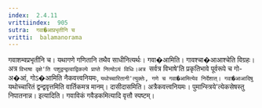 ```yaml
---
index:  2.4.11
vrittiindex:  905
sutra:  गवा�आप्रभृतीनि च
vritti:  balamanorama 
---
```


गवाशम्वप्रभृतीनि च। यथागणे गणितानि तथैव साधीनित्यर्थः। गवा�आमिति। गावश्चा�आआश्चेति विग्रहः। अत्र `विभाषा वृक्षे'ति पशुद्वन्द्वत्वाद्विकल्पे प्राप्ते नित्योऽयं विधिः।अत्र `सर्वत्र विभाषे'ति प्रकृतिभावे पूर्वरूपे च गो-अ�आं, गोऽ�आमिति नैकवत्त्वनियमः, `यथोच्चारितानी'त्युक्तेः, गणे च गवा�आमित्येव निर्देशात्। गवा�आआदिषु `यथोच्चारितं द्वन्द्ववृत्तमिति वार्तिकमत्र मानम्। दासीदासमिति। अत्रैकवत्त्वनियमः। पुमान्स्त्रिये'त्येकसेषस्तु निपातनान्न। इत्यादिति। गवाविकं गवैडकमित्यादि वृत्तौ स्पष्टम्। 

